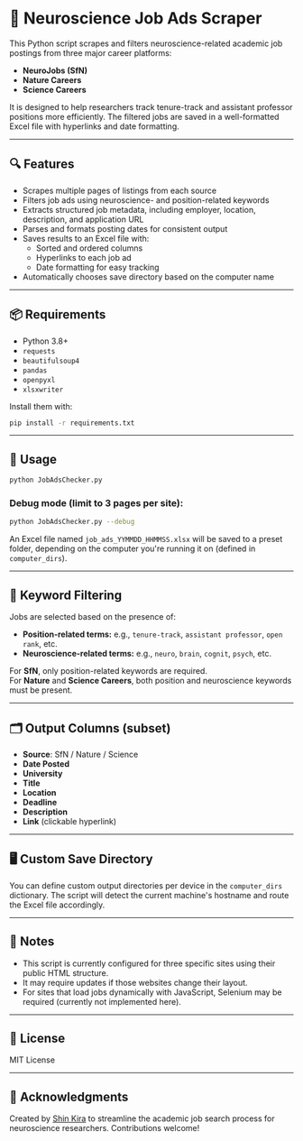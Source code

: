 # 🧠 Neuroscience Job Ads Scraper

This Python script scrapes and filters neuroscience-related academic job postings from three major career platforms:

- **NeuroJobs (SfN)**
- **Nature Careers**
- **Science Careers**

It is designed to help researchers track tenure-track and assistant professor positions more efficiently. The filtered jobs are saved in a well-formatted Excel file with hyperlinks and date formatting.

---

## 🔍 Features

- Scrapes multiple pages of listings from each source
- Filters job ads using neuroscience- and position-related keywords
- Extracts structured job metadata, including employer, location, description, and application URL
- Parses and formats posting dates for consistent output
- Saves results to an Excel file with:
  - Sorted and ordered columns
  - Hyperlinks to each job ad
  - Date formatting for easy tracking
- Automatically chooses save directory based on the computer name

---

## 📦 Requirements

- Python 3.8+
- `requests`
- `beautifulsoup4`
- `pandas`
- `openpyxl`
- `xlsxwriter`

Install them with:

```bash
pip install -r requirements.txt
```

---

## 🚀 Usage

```bash
python JobAdsChecker.py
```

### Debug mode (limit to 3 pages per site):

```bash
python JobAdsChecker.py --debug
```

An Excel file named `job_ads_YYMMDD_HHMMSS.xlsx` will be saved to a preset folder, depending on the computer you're running it on (defined in `computer_dirs`).

---

## 🧠 Keyword Filtering

Jobs are selected based on the presence of:

- **Position-related terms:** e.g., `tenure-track`, `assistant professor`, `open rank`, etc.
- **Neuroscience-related terms:** e.g., `neuro`, `brain`, `cognit`, `psych`, etc.

For **SfN**, only position-related keywords are required.  
For **Nature** and **Science Careers**, both position and neuroscience keywords must be present.

---

## 🗂 Output Columns (subset)

- **Source**: SfN / Nature / Science
- **Date Posted**
- **University**
- **Title**
- **Location**
- **Deadline**
- **Description**
- **Link** (clickable hyperlink)

---

## 🖥 Custom Save Directory

You can define custom output directories per device in the `computer_dirs` dictionary. The script will detect the current machine's hostname and route the Excel file accordingly.

---

## 📝 Notes

- This script is currently configured for three specific sites using their public HTML structure.
- It may require updates if those websites change their layout.
- For sites that load jobs dynamically with JavaScript, Selenium may be required (currently not implemented here).

---

## 📜 License

MIT License

---

## 🙏 Acknowledgments

Created by [Shin Kira](https://github.com/shinkira) to streamline the academic job search process for neuroscience researchers. Contributions welcome!
